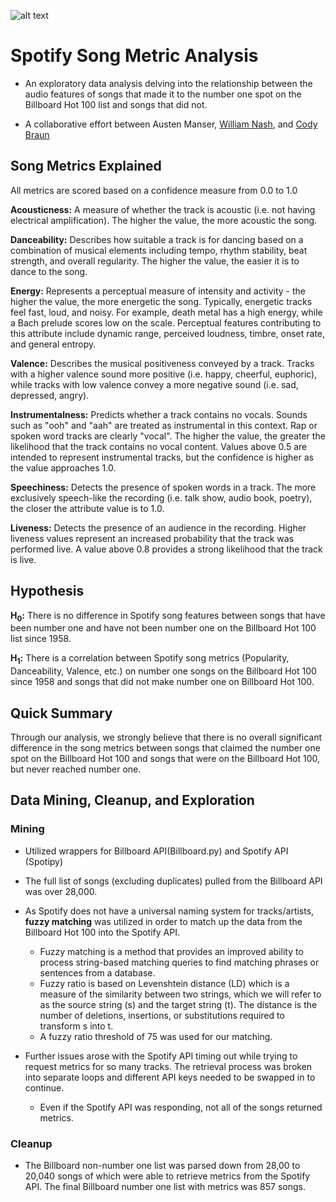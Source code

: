 ![alt text](https://github.com/Amanser/Spotify_Analysis/blob/master/SongMetrics_Presentation/Images/spotify_logo.png)

# Spotify Song Metric Analysis

* An exploratory data analysis delving into the relationship between the audio features of songs that made it to the number one spot on the Billboard Hot 100 list and songs that did not.

* A collaborative effort between Austen Manser, [William Nash](https://github.com/wwenash), and [Cody Braun](https://github.com/codybraun1)

## Song Metrics Explained

All metrics are scored based on a confidence measure from 0.0 to 1.0

**Acousticness:** A measure of whether the track is acoustic (i.e. not having electrical amplification). The higher the value, the more acoustic the song.

**Danceability:** Describes how suitable a track is for dancing based on a combination of musical elements including tempo, rhythm stability, beat strength, and overall regularity. The higher the value, the easier it is to dance to the song. 

**Energy:** Represents a perceptual measure of intensity and activity - the higher the value, the more energetic the song. Typically, energetic tracks feel fast, loud, and noisy. For example, death metal has a high energy, while a Bach prelude scores low on the scale. Perceptual features contributing to this attribute include dynamic range, perceived loudness, timbre, onset rate, and general entropy.

**Valence:** Describes the musical positiveness conveyed by a track. Tracks with a higher valence sound more positive (i.e. happy, cheerful, euphoric), while tracks with low valence convey a more negative sound (i.e. sad, depressed, angry).

**Instrumentalness:** Predicts whether a track contains no vocals. Sounds such as "ooh" and "aah" are treated as instrumental in this context. Rap or spoken word tracks are clearly "vocal". The higher the value, the greater the likelihood that the track contains no vocal content. Values above 0.5 are intended to represent instrumental tracks, but the confidence is higher as the value approaches 1.0.

**Speechiness:** Detects the presence of spoken words in a track. The more exclusively speech-like the recording (i.e. talk show, audio book, poetry), the closer the attribute value is to 1.0.

**Liveness:** Detects the presence of an audience in the recording. Higher liveness values represent an increased probability that the track was performed live. A value above 0.8 provides a strong likelihood that the track is live.


## Hypothesis

**H<sub>0</sub>:** There is no difference in Spotify song features between songs that have been number one and have not been number one on the Billboard Hot 100 list since 1958.

**H<sub>1</sub>:** There is a correlation between Spotify song metrics (Popularity, Danceability, Valence, etc.) on number one songs on the Billboard Hot 100 since 1958 and songs that did not make number one on Billboard Hot 100.


## Quick Summary

Through our analysis, we strongly believe that there is no overall significant difference in the song metrics between songs that claimed the number one spot on the Billboard Hot 100 and songs that were on the Billboard Hot 100, but never reached number one.


## Data Mining, Cleanup, and Exploration

### Mining

* Utilized wrappers for Billboard API(Billboard.py) and Spotify API (Spotipy)

* The full list of songs (excluding duplicates) pulled from the Billboard API was over 28,000.

* As Spotify does not have a universal naming system for tracks/artists, **fuzzy matching** was utilized in order to match up the data from the Billboard Hot 100 into the Spotify API.
  * Fuzzy matching is a method that provides an improved ability to process string-based matching queries to find matching phrases or sentences from a database.
  * Fuzzy ratio is based on Levenshtein distance (LD) which is a measure of the similarity between two strings, which we will refer to as the source string (s) and the target string (t). The distance is the number of deletions, insertions, or substitutions required to transform s into t.
  * A fuzzy ratio threshold of 75 was used for our matching.


* Further issues arose with the Spotify API timing out while trying to request metrics for so many tracks. The retrieval process was broken into separate loops and different API keys needed to be swapped in to continue.
  * Even if the Spotify API was responding, not all of the songs returned metrics.

### Cleanup

* The Billboard non-number one list was parsed down from 28,00 to 20,040 songs of which were able to retrieve metrics from the Spotify API. The final Billboard number one list with metrics was 857 songs.


  













